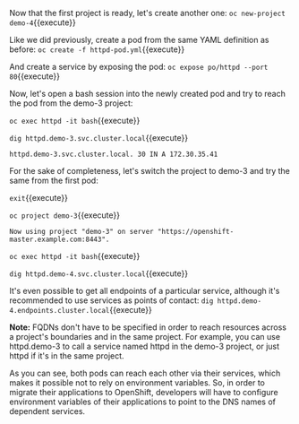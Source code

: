 

Now that the first project is ready, let's create another one:
`oc new-project demo-4`{{execute}}

Like we did previously, create a pod from the same YAML definition as before:
`oc create -f httpd-pod.yml`{{execute}}

And create a service by exposing the pod:
`oc expose po/httpd --port 80`{{execute}}


Now, let's open a bash session into the newly created pod and try to reach the pod from the demo-3 project:


`oc exec httpd -it bash`{{execute}}

`dig httpd.demo-3.svc.cluster.local`{{execute}}

```
httpd.demo-3.svc.cluster.local. 30 IN A 172.30.35.41
```

For the sake of completeness, let's switch the project to demo-3 and try the same from the first pod:

`exit`{{execute}}

`oc project demo-3`{{execute}}

```
Now using project "demo-3" on server "https://openshift-master.example.com:8443".
```

`oc exec httpd -it bash`{{execute}}

`dig httpd.demo-4.svc.cluster.local`{{execute}}


It's even possible to get all endpoints of a particular service, although it's recommended to use services as points of contact:
`dig httpd.demo-4.endpoints.cluster.local`{{execute}}


**Note:**
FQDNs don't have to be specified in order to reach resources across a project's boundaries and in the same project. For example, you can use httpd.demo-3 to call a service named httpd in the demo-3 project, or just httpd if it's in the same project.

As you can see, both pods can reach each other via their services, which makes it possible not to rely on environment variables. So, in order to migrate their applications to OpenShift, developers will have to configure environment variables of their applications to point to the DNS names of dependent services. 
